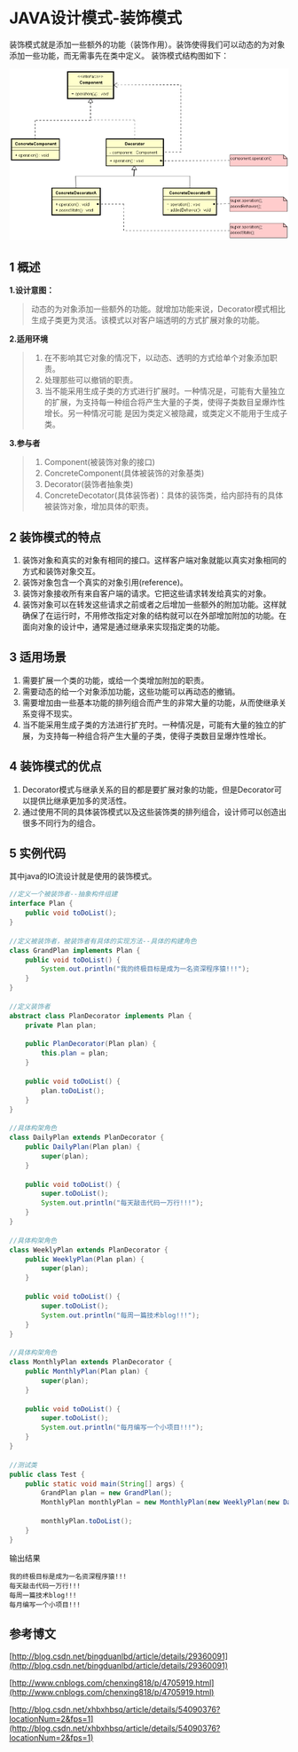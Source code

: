 # JAVA设计模式-装饰模式

装饰模式就是添加一些额外的功能（装饰作用）。装饰使得我们可以动态的为对象添加一些功能，而无需事先在类中定义。
装饰模式结构图如下：

![](https://raw.githubusercontent.com/yanzhelee/myNote/master/images/java/java_%E8%AE%BE%E8%AE%A1%E6%A8%A1%E5%BC%8F_%E8%A3%85%E9%A5%B0%E6%A8%A1%E5%BC%8F_1.png)

## 1 概述

**1.设计意图：** 
> 动态的为对象添加一些额外的功能。就增加功能来说，Decorator模式相比生成子类更为灵活。该模式以对客户端透明的方式扩展对象的功能。

**2.适用环境**

> 1. 在不影响其它对象的情况下，以动态、透明的方式给单个对象添加职责。
> 2. 处理那些可以撤销的职责。
> 3. 当不能采用生成子类的方式进行扩展时。一种情况是，可能有大量独立的扩展，为支持每一种组合将产生大量的子类，使得子类数目呈爆炸性增长。另一种情况可能 是因为类定义被隐藏，或类定义不能用于生成子类。

**3.参与者**

> 1. Component(被装饰对象的接口)
> 2. ConcreteComponent(具体被装饰的对象基类)
> 3. Decorator(装饰者抽象类)
> 4. ConcreteDecotator(具体装饰者)：具体的装饰类，给内部持有的具体被装饰对象，增加具体的职责。

## 2 装饰模式的特点

1. 装饰对象和真实的对象有相同的接口。这样客户端对象就能以真实对象相同的方式和装饰对象交互。
2. 装饰对象包含一个真实的对象引用(reference)。
3. 装饰对象接收所有来自客户端的请求。它把这些请求转发给真实的对象。
4. 装饰对象可以在转发这些请求之前或者之后增加一些额外的附加功能。这样就确保了在运行时，不用修改指定对象的结构就可以在外部增加附加的功能。在面向对象的设计中，通常是通过继承来实现指定类的功能。

## 3 适用场景

1. 需要扩展一个类的功能，或给一个类增加附加的职责。
2. 需要动态的给一个对象添加功能，这些功能可以再动态的撤销。
3. 需要增加由一些基本功能的排列组合而产生的非常大量的功能，从而使继承关系变得不现实。
4. 当不能采用生成子类的方法进行扩充时。一种情况是，可能有大量的独立的扩展，为支持每一种组合将产生大量的子类，使得子类数目呈爆炸性增长。

## 4 装饰模式的优点

1. Decorator模式与继承关系的目的都是要扩展对象的功能，但是Decorator可以提供比继承更加多的灵活性。
2. 通过使用不同的具体装饰模式以及这些装饰类的排列组合，设计师可以创造出很多不同行为的组合。

## 5 实例代码

其中java的IO流设计就是使用的装饰模式。

```java
//定义一个被装饰者--抽象构件组建
interface Plan {
    public void toDoList();
}

//定义被装饰者，被装饰者有具体的实现方法--具体的构建角色
class GrandPlan implements Plan {
    public void toDoList() {
        System.out.println("我的终极目标是成为一名资深程序猿!!!");
    }
}

//定义装饰者
abstract class PlanDecorator implements Plan {
    private Plan plan;

    public PlanDecorator(Plan plan) {
        this.plan = plan;
    }

    public void toDoList() {
        plan.toDoList();
    }
}

//具体构架角色
class DailyPlan extends PlanDecorator {
    public DailyPlan(Plan plan) {
        super(plan);
    }

    public void toDoList() {
        super.toDoList();
        System.out.println("每天敲击代码一万行!!!");
    }
}

//具体构架角色
class WeeklyPlan extends PlanDecorator {
    public WeeklyPlan(Plan plan) {
        super(plan);
    }

    public void toDoList() {
        super.toDoList();
        System.out.println("每周一篇技术blog!!!");
    }
}

//具体构架角色
class MonthlyPlan extends PlanDecorator {
    public MonthlyPlan(Plan plan) {
        super(plan);
    }

    public void toDoList() {
        super.toDoList();
        System.out.println("每月编写一个小项目!!!");
    }
}

//测试类
public class Test {
    public static void main(String[] args) {
        GrandPlan plan = new GrandPlan();
        MonthlyPlan monthlyPlan = new MonthlyPlan(new WeeklyPlan(new DailyPlan(plan)));

        monthlyPlan.toDoList();
    }
}
```

输出结果

```
我的终极目标是成为一名资深程序猿!!!
每天敲击代码一万行!!!
每周一篇技术blog!!!
每月编写一个小项目!!!
```

## 参考博文

[http://blog.csdn.net/bingduanlbd/article/details/29360091](http://blog.csdn.net/bingduanlbd/article/details/29360091)

[http://www.cnblogs.com/chenxing818/p/4705919.html](http://www.cnblogs.com/chenxing818/p/4705919.html)

[http://blog.csdn.net/xhbxhbsq/article/details/54090376?locationNum=2&fps=1](http://blog.csdn.net/xhbxhbsq/article/details/54090376?locationNum=2&fps=1)
